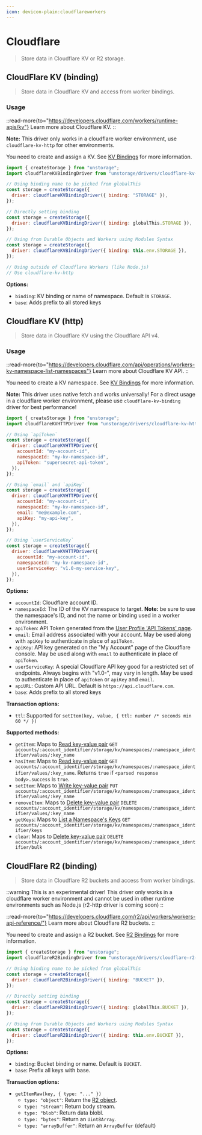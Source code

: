 ```yaml
---
icon: devicon-plain:cloudflareworkers
---
```


# Cloudflare

> Store data in Cloudflare KV or R2 storage.

## CloudFlare KV (binding)

> Store data in Cloudflare KV and access from worker bindings.

### Usage

::read-more{to="https://developers.cloudflare.com/workers/runtime-apis/kv"}
Learn more about Cloudflare KV.
::

**Note:** This driver only works in a cloudflare worker environment, use `cloudflare-kv-http` for other environments.

You need to create and assign a KV. See [KV Bindings](https://developers.cloudflare.com/workers/runtime-apis/kv#kv-bindings) for more information.

```js
import { createStorage } from "unstorage";
import cloudflareKVBindingDriver from "unstorage/drivers/cloudflare-kv-binding";

// Using binding name to be picked from globalThis
const storage = createStorage({
  driver: cloudflareKVBindingDriver({ binding: "STORAGE" }),
});

// Directly setting binding
const storage = createStorage({
  driver: cloudflareKVBindingDriver({ binding: globalThis.STORAGE }),
});

// Using from Durable Objects and Workers using Modules Syntax
const storage = createStorage({
  driver: cloudflareKVBindingDriver({ binding: this.env.STORAGE }),
});

// Using outside of Cloudflare Workers (like Node.js)
// Use cloudflare-kv-http
```

**Options:**

- `binding`: KV binding or name of namespace. Default is `STORAGE`.
- `base`: Adds prefix to all stored keys

## Cloudflare KV (http)

> Store data in Cloudflare KV using the Cloudflare API v4.

### Usage

::read-more{to="https://developers.cloudflare.com/api/operations/workers-kv-namespace-list-namespaces"}
Learn more about Cloudflare KV API.
::

You need to create a KV namespace. See [KV Bindings](https://developers.cloudflare.com/workers/runtime-apis/kv#kv-bindings) for more information.

**Note:** This driver uses native fetch and works universally! For a direct usage in a cloudflare worker environment, please use `cloudflare-kv-binding` driver for best performance!

```js
import { createStorage } from "unstorage";
import cloudflareKVHTTPDriver from "unstorage/drivers/cloudflare-kv-http";

// Using `apiToken`
const storage = createStorage({
  driver: cloudflareKVHTTPDriver({
    accountId: "my-account-id",
    namespaceId: "my-kv-namespace-id",
    apiToken: "supersecret-api-token",
  }),
});

// Using `email` and `apiKey`
const storage = createStorage({
  driver: cloudflareKVHTTPDriver({
    accountId: "my-account-id",
    namespaceId: "my-kv-namespace-id",
    email: "me@example.com",
    apiKey: "my-api-key",
  }),
});

// Using `userServiceKey`
const storage = createStorage({
  driver: cloudflareKVHTTPDriver({
    accountId: "my-account-id",
    namespaceId: "my-kv-namespace-id",
    userServiceKey: "v1.0-my-service-key",
  }),
});
```

**Options:**

- `accountId`: Cloudflare account ID.
- `namespaceId`: The ID of the KV namespace to target. **Note:** be sure to use the namespace's ID, and not the name or binding used in a worker environment.
- `apiToken`: API Token generated from the [User Profile 'API Tokens' page](https://dash.cloudflare.com/profile/api-tokens).
- `email`: Email address associated with your account. May be used along with `apiKey` to authenticate in place of `apiToken`.
- `apiKey`: API key generated on the "My Account" page of the Cloudflare console. May be used along with `email` to authenticate in place of `apiToken`.
- `userServiceKey`: A special Cloudflare API key good for a restricted set of endpoints. Always begins with "v1.0-", may vary in length. May be used to authenticate in place of `apiToken` or `apiKey` and `email`.
- `apiURL`: Custom API URL. Default is `https://api.cloudflare.com`.
- `base`: Adds prefix to all stored keys

**Transaction options:**

- `ttl`: Supported for `setItem(key, value, { ttl: number /* seconds min 60 */ })`

**Supported methods:**

- `getItem`: Maps to [Read key-value pair](https://api.cloudflare.com/#workers-kv-namespace-read-key-value-pair) `GET accounts/:account_identifier/storage/kv/namespaces/:namespace_identifier/values/:key_name`
- `hasItem`: Maps to [Read key-value pair](https://api.cloudflare.com/#workers-kv-namespace-read-key-value-pair) `GET accounts/:account_identifier/storage/kv/namespaces/:namespace_identifier/values/:key_name`. Returns `true` if `<parsed response body>.success` is `true`.
- `setItem`: Maps to [Write key-value pair](https://api.cloudflare.com/#workers-kv-namespace-write-key-value-pair) `PUT accounts/:account_identifier/storage/kv/namespaces/:namespace_identifier/values/:key_name`
- `removeItem`: Maps to [Delete key-value pair](https://api.cloudflare.com/#workers-kv-namespace-delete-key-value-pair) `DELETE accounts/:account_identifier/storage/kv/namespaces/:namespace_identifier/values/:key_name`
- `getKeys`: Maps to [List a Namespace's Keys](https://api.cloudflare.com/#workers-kv-namespace-list-a-namespace-s-keys) `GET accounts/:account_identifier/storage/kv/namespaces/:namespace_identifier/keys`
- `clear`: Maps to [Delete key-value pair](https://api.cloudflare.com/#workers-kv-namespace-delete-multiple-key-value-pairs) `DELETE accounts/:account_identifier/storage/kv/namespaces/:namespace_identifier/bulk`

## CloudFlare R2 (binding)

> Store data in Cloudflare R2 buckets and access from worker bindings.

::warning
This is an experimental driver! This driver only works in a cloudflare worker environment and cannot be used in other runtime environments such as Node.js (r2-http driver is coming soon)
::

::read-more{to="https://developers.cloudflare.com/r2/api/workers/workers-api-reference/"}
Learn more about Cloudflare R2 buckets.
::

You need to create and assign a R2 bucket. See [R2 Bindings](https://developers.cloudflare.com/r2/api/workers/workers-api-reference/#create-a-binding) for more information.

```js
import { createStorage } from "unstorage";
import cloudflareR2BindingDriver from "unstorage/drivers/cloudflare-r2-binding";

// Using binding name to be picked from globalThis
const storage = createStorage({
  driver: cloudflareR2BindingDriver({ binding: "BUCKET" }),
});

// Directly setting binding
const storage = createStorage({
  driver: cloudflareR2BindingDriver({ binding: globalThis.BUCKET }),
});

// Using from Durable Objects and Workers using Modules Syntax
const storage = createStorage({
  driver: cloudflareR2BindingDriver({ binding: this.env.BUCKET }),
});
```

**Options:**

- `binding`: Bucket binding or name. Default is `BUCKET`.
- `base`: Prefix all keys with base.

**Transaction options:**

- `getItemRaw(key, { type: "..." })`
  - `type: "object"`: Return the [R2 object](https://developers.cloudflare.com/r2/api/workers/workers-api-reference/#r2objectbody-definition).
  - `type: "stream"`: Return body stream.
  - `type: "blob"`: Return data blobl.
  - `type: "bytes"`: Return an `Uint8Array`.
  - `type: "arrayBuffer"`: Return an `ArrayBuffer` (default)
